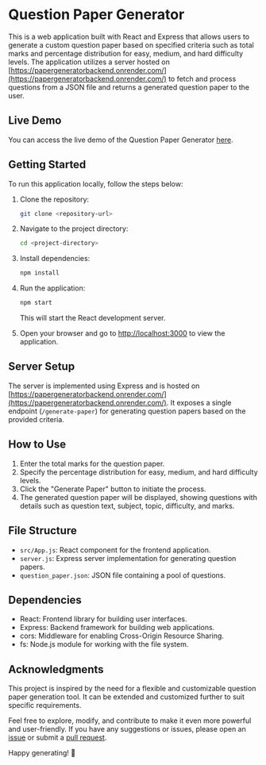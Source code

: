 # Question Paper Generator

This is a web application built with React and Express that allows users to generate a custom question paper based on specified criteria such as total marks and percentage distribution for easy, medium, and hard difficulty levels. The application utilizes a server hosted on [https://papergeneratorbackend.onrender.com/](https://papergeneratorbackend.onrender.com/) to fetch and process questions from a JSON file and returns a generated question paper to the user.

## Live Demo

You can access the live demo of the Question Paper Generator [here](https://generatequestionpaper.netlify.app/).

## Getting Started

To run this application locally, follow the steps below:

1. Clone the repository:

   ```bash
   git clone <repository-url>
   ```

2. Navigate to the project directory:

   ```bash
   cd <project-directory>
   ```

3. Install dependencies:

   ```bash
   npm install
   ```

4. Run the application:

   ```bash
   npm start
   ```

   This will start the React development server.

5. Open your browser and go to [http://localhost:3000](http://localhost:3000) to view the application.

## Server Setup

The server is implemented using Express and is hosted on [https://papergeneratorbackend.onrender.com/](https://papergeneratorbackend.onrender.com/). It exposes a single endpoint (`/generate-paper`) for generating question papers based on the provided criteria.

## How to Use

1. Enter the total marks for the question paper.
2. Specify the percentage distribution for easy, medium, and hard difficulty levels.
3. Click the "Generate Paper" button to initiate the process.
4. The generated question paper will be displayed, showing questions with details such as question text, subject, topic, difficulty, and marks.

## File Structure

- `src/App.js`: React component for the frontend application.
- `server.js`: Express server implementation for generating question papers.
- `question_paper.json`: JSON file containing a pool of questions.

## Dependencies

- React: Frontend library for building user interfaces.
- Express: Backend framework for building web applications.
- cors: Middleware for enabling Cross-Origin Resource Sharing.
- fs: Node.js module for working with the file system.

## Acknowledgments

This project is inspired by the need for a flexible and customizable question paper generation tool. It can be extended and customized further to suit specific requirements.

Feel free to explore, modify, and contribute to make it even more powerful and user-friendly. If you have any suggestions or issues, please open an [issue](<link-to-issues>) or submit a [pull request](<link-to-pull-requests>).

Happy generating! 🚀
